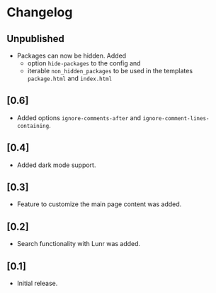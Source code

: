 # Changelog

## Unpublished
- Packages can now be hidden. Added
  - option `hide-packages` to the config and
  - iterable `non_hidden_packages` to be used in the templates `package.html` and `index.html`

## [0.6]
- Added options `ignore-comments-after` and `ignore-comment-lines-containing`.

## [0.4]
- Added dark mode support.

## [0.3]
- Feature to customize the main page content was added.

## [0.2]
- Search functionality with Lunr was added.

## [0.1]
- Initial release.
